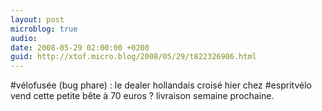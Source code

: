 ```yaml
---
layout: post
microblog: true
audio: 
date: 2008-05-29 02:00:00 +0200
guid: http://xtof.micro.blog/2008/05/29/t822326906.html
---
```

#vélofusée (bug phare) : le dealer hollandais croisé hier chez #espritvélo vend cette petite bête à 70 euros ? livraison semaine prochaine.
